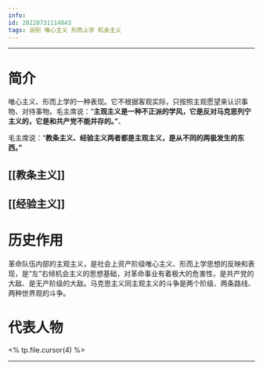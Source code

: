 ```yaml
---
info:
id: 20220731114843
tags: 派别 唯心主义 形而上学 机会主义
---
```

---
# 简介
唯心主义、形而上学的一种表现。它不根据客观实际，只按照主观愿望来认识事物、对待事物。毛主席说：“**主观主义是一种不正派的学风，它是反对马克思列宁主义的，它是和共产党不能并存的。”**、

毛主席说：“**教条主义、经验主义两者都是主观主义，是从不同的两极发生的东西。”**
## [[教条主义]]
## [[经验主义]]
# 历史作用
革命队伍内部的主观主义，是社会上资产阶级唯心主义、形而上学思想的反映和表现，是“左”右倾机会主义的思想基础，对革命事业有着极大的危害性，是共产党的大敌、是无产阶级的大敌。马克思主义同主观主义的斗争是两个阶级、两条路线、两种世界观的斗争。
# 代表人物
<% tp.file.cursor(4) %>

---



